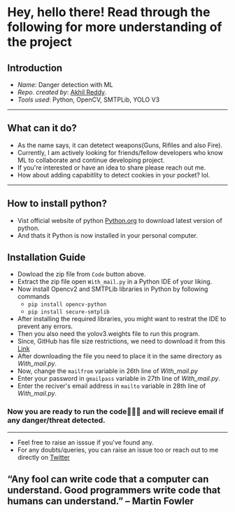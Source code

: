 # Hey, hello there! Read through the following for more understanding of the project

## Introduction

- *Name*: Danger detection with ML
- *Repo. created by*: [Akhil Reddy](https://www.linkedin.com/in/akhil-reddy-karupakula/).
- *Tools used*: Python, OpenCV, SMTPLib, YOLO V3

________________________________________

## What can it do?

- As the name says, it can detetect weapons(Guns, Rifiles and also Fire).
- Currently, I am actively looking for friends/fellow developers who know ML to collaborate and continue developing project.
- If you're interested or have an idea to share please reach out me.
- How about adding capabitlity to detect cookies in your pocket? lol. 


________________________________________

## How to install python?
- Vist official website of python [Python.org](https://www.python.org/downloads/) to download latest version of python.
- And thats it Python is now installed in your personal computer.

## Installation Guide
- Dowload the zip file from `Code` button above.
- Extract the zip file open `With_mail.py` in a Python IDE of your liking.
- Now install Opencv2 and SMTPLib libraries in Python by following commands
    - `pip install opencv-python`
    - `pip install secure-smtplib`
- After installing the  required libraries, you might want to restrat the IDE to prevent any errors.
- Then you also need the yolov3.weights file to run this program.
- Since, GitHub has file size restrictions, we need to download it from this [Link](https://drive.google.com/file/d/1k8e4mMwSDQUdua7nDysgVxWn2ZigZjKJ/view?usp=sharing)
- After downloading the file you need to place it in the same directory as *With_mail.py*.
- Now, change the `mailfrom` variable in 26th line of *With_mail.py*
- Enter your password in `gmailpass` variable in 27th line of *With_mail.py*.
- Enter the reciver's email address in `mailto` variable in 28th line of *With_mail.py*.

### Now you are ready to run the code🤘🏻😎 and will recieve email if any danger/threat detected.
________________________________________

- Feel free to raise an isssue if you've found any.
- For any doubts/queries, you can raise an issue too or reach out to me directly on [Twitter](https://twitter.com/Fast_Learne_r)

## “Any fool can write code that a computer can understand. Good programmers write code that humans can understand.” – Martin Fowler


